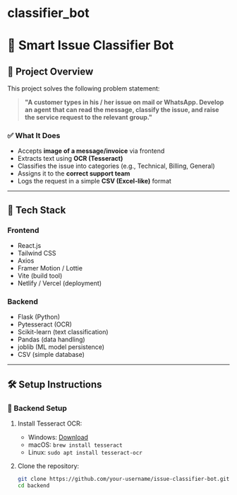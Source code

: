 # classifier_bot
# 🤖 Smart Issue Classifier Bot

## 🚀 Project Overview

This project solves the following problem statement:

> **"A customer types in his / her issue on mail or WhatsApp. Develop an agent that can read the message, classify the issue, and raise the service request to the relevant group."**

### ✅ What It Does

- Accepts **image of a message/invoice** via frontend
- Extracts text using **OCR (Tesseract)**
- Classifies the issue into categories (e.g., Technical, Billing, General)
- Assigns it to the **correct support team**
- Logs the request in a simple **CSV (Excel-like)** format

---

## 🧰 Tech Stack

### Frontend
- React.js
- Tailwind CSS
- Axios
- Framer Motion / Lottie
- Vite (build tool)
- Netlify / Vercel (deployment)

### Backend
- Flask (Python)
- Pytesseract (OCR)
- Scikit-learn (text classification)
- Pandas (data handling)
- joblib (ML model persistence)
- CSV (simple database)

---

## 🛠 Setup Instructions

### 🔧 Backend Setup

1. Install Tesseract OCR:
   - Windows: [Download](https://github.com/UB-Mannheim/tesseract/wiki)
   - macOS: `brew install tesseract`
   - Linux: `sudo apt install tesseract-ocr`

2. Clone the repository:
   ```bash
   git clone https://github.com/your-username/issue-classifier-bot.git
   cd backend
